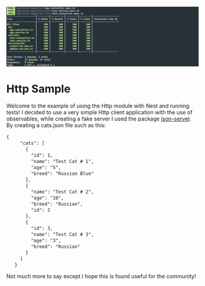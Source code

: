  <p align="center">
  <img src="./testCoverage.png"/>
</p>

# Http Sample

Welcome to the example of using the Http module with Nest and running tests! I decided to use a very simple Http client application with the use of observables, while creating a fake server I used the package [json-server](https://github.com/typicode/json-server). By creating a cats.json file such as this:

```
{
     "cats": [
       {
         "id": 1,
         "name": "Test Cat # 1",
         "age": "5",
         "breed": "Russian Blue"
       },
       {
         "name": "Test Cat # 2",
         "age": "10",
         "breed": "Russian",
         "id": 2
       },
       {
         "id": 3,
         "name": "Test Cat # 3",
         "age": "3",
         "breed": "Russian"
       }
     ]
   }

```
Not much more to say except I hope this is found useful for the community!
